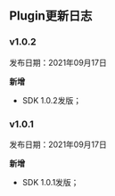 ## Plugin更新日志

### v1.0.2

发布日期：2021年09月17日

**新增**

* SDK 1.0.2发版；

### v1.0.1

发布日期：2021年09月17日

**新增**

* SDK 1.0.1发版；